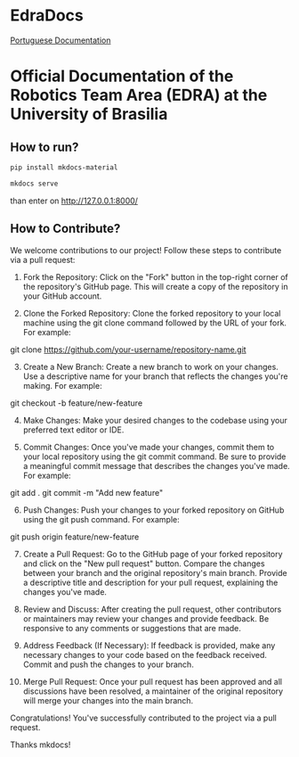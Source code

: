 # EdraDocs

[Portuguese Documentation](./Pt/ReadmePT.md)

# Official Documentation of the Robotics Team Area (EDRA) at the University of Brasilia

## How to run?
```bash
pip install mkdocs-material
```
```bash
mkdocs serve
```
than enter on http://127.0.0.1:8000/

## How to Contribute?

We welcome contributions to our project! Follow these steps to contribute via a pull request:

1. Fork the Repository: Click on the "Fork" button in the top-right corner of the repository's GitHub page. This will create a copy of the repository in your GitHub account.

2. Clone the Forked Repository: Clone the forked repository to your local machine using the git clone command followed by the URL of your fork. For example:

git clone https://github.com/your-username/repository-name.git

3. Create a New Branch: Create a new branch to work on your changes. Use a descriptive name for your branch that reflects the changes you're making. For example:

git checkout -b feature/new-feature

4. Make Changes: Make your desired changes to the codebase using your preferred text editor or IDE.

5. Commit Changes: Once you've made your changes, commit them to your local repository using the git commit command. Be sure to provide a meaningful commit message that describes the changes you've made. For example:

git add .
git commit -m "Add new feature"

6. Push Changes: Push your changes to your forked repository on GitHub using the git push command. For example:

git push origin feature/new-feature

7. Create a Pull Request: Go to the GitHub page of your forked repository and click on the "New pull request" button. Compare the changes between your branch and the original repository's main branch. Provide a descriptive title and description for your pull request, explaining the changes you've made.

8. Review and Discuss: After creating the pull request, other contributors or maintainers may review your changes and provide feedback. Be responsive to any comments or suggestions that are made.

9. Address Feedback (If Necessary): If feedback is provided, make any necessary changes to your code based on the feedback received. Commit and push the changes to your branch.

10. Merge Pull Request: Once your pull request has been approved and all discussions have been resolved, a maintainer of the original repository will merge your changes into the main branch.

Congratulations! You've successfully contributed to the project via a pull request.

Thanks mkdocs!

